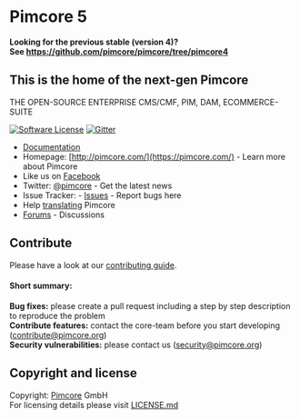 # Pimcore 5

**Looking for the previous stable (version 4)?  
See https://github.com/pimcore/pimcore/tree/pimcore4**

## This is the home of the next-gen Pimcore 

THE OPEN-SOURCE ENTERPRISE CMS/CMF, PIM, DAM, ECOMMERCE-SUITE

[![Software License](https://img.shields.io/badge/license-GPLv3-brightgreen.svg?style=flat)](LICENSE.md)
[![Gitter](https://img.shields.io/badge/gitter-join%20chat-brightgreen.svg?style=flat)](https://gitter.im/pimcore/pimcore?utm_source=badge&utm_medium=badge&utm_campaign=pr-badge)

* [Documentation](https://pimcore.com/docs/5.0.x)
* Homepage: [http://pimcore.com/](https://pimcore.com/) - Learn more about Pimcore
* Like us on [Facebook](https://www.facebook.com/pimcore)
* Twitter: [@pimcore](https://twitter.com/pimcore) - Get the latest news
* Issue Tracker: - [Issues](https://github.com/pimcore/pimcore/issues) - Report bugs here
* Help [translating](https://poeditor.com/join/project/VWmZyvFVMH) Pimcore
* [Forums](https://talk.pimcore.org/) - Discussions 


## Contribute

Please have a look at our [contributing guide](CONTRIBUTING.md).

#### Short summary:  
**Bug fixes:** please create a pull request including a step by step description to reproduce the problem  
**Contribute features:** contact the core-team before you start developing (contribute@pimcore.org)  
**Security vulnerabilities:** please contact us (security@pimcore.org)  

## Copyright and license 
Copyright: [Pimcore](http://www.pimcore.org) GmbH  
For licensing details please visit [LICENSE.md](LICENSE.md) 
